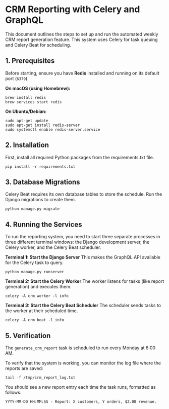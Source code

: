 # CRM Reporting with Celery and GraphQL

This document outlines the steps to set up and run the automated weekly CRM report generation feature. This system uses Celery for task queuing and Celery Beat for scheduling.

## 1. Prerequisites

Before starting, ensure you have **Redis** installed and running on its default port (`6379`).

**On macOS (using Homebrew):**
```
brew install redis
brew services start redis
```

**On Ubuntu/Debian:**
```
sudo apt-get update
sudo apt-get install redis-server
sudo systemctl enable redis-server.service
```

## 2. Installation

First, install all required Python packages from the requirements.txt file.
```
pip install -r requirements.txt
```

## 3. Database Migrations

Celery Beat requires its own database tables to store the schedule. Run the Django migrations to create them.
```
python manage.py migrate
```

## 4. Running the Services

To run the reporting system, you need to start three separate processes in three different terminal windows: the Django development server, the Celery worker, and the Celery Beat scheduler.

**Terminal 1: Start the Django Server**
This makes the GraphQL API available for the Celery task to query.
```
python manage.py runserver
```
**Terminal 2: Start the Celery Worker**
The worker listens for tasks (like report generation) and executes them.
```
celery -A crm worker -l info
```
**Terminal 3: Start the Celery Beat Scheduler**
The scheduler sends tasks to the worker at their scheduled time.
```
celery -A crm beat -l info
```

## 5. Verification

The `generate_crm_report` task is scheduled to run every Monday at 6:00 AM.

To verify that the system is working, you can monitor the log file where the reports are saved:
```
tail -f /tmp/crm_report_log.txt
```

You should see a new report entry each time the task runs, formatted as follows:

`YYYY-MM-DD HH:MM:SS - Report: X customers, Y orders, $Z.00 revenue.`
